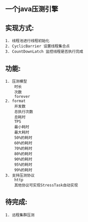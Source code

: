 ## 一个java压测引擎
## 实现方式: 
    1. 线程池进行线程初始化
    2. CyclicBarrier 设置线程集合点
    3. CountDownLatch 监控线程是否执行完成
## 功能: 
    1. 压测模型 
        时长
        次数
        forever
    2. format
        并发数
        总执行次数
        总耗时
        TPS
        最小耗时
        最大耗时
        50%的耗时
        60%的耗时
        70%的耗时
        80%的耗时
        90%的耗时
        95%的耗时
        99%的耗时
    3. 支持压测协议
        http
        其他协议可实现StressTask自动实现
## 待完成:
    1. 远程集群压测
